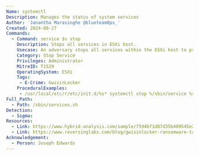 ```yaml
---
Name: systemctl
Description: Manages the status of system services
Author: 'Janantha Marasinghe @blueteam0ps_'
Created: 2024-08-27
Commands:
  - Command: service $s stop
    Description: Stops all services in ESXi host.
    Usecase: An adversary stops all services within the ESXi host to prevent any interference with ransomware encryption operations.
    Category: Stop Service
    Privileges: Administrator
    MitreID: T1529
    OperatingSystem: ESXi
    Tags:
     - E-Crime: GwisinLocker
    ProceduralExamples:
     - /usr/local/etc/r/etc/init.d/%s* systemctl stop %/sbin/service %s/bin/sh -c "for s in `service -l | grep %s`; do service $s stop;
Full_Path:
  - Path: /sbin/services.sh
Detection:
  - Sigma: 
Resources:
  - Link: https://www.hybrid-analysis.com/sample/7594bf1d87d35b489545e283ef1785bb2e04637cc1ff1aca9b666dde70528e2b/6310d9bdbde3430a5a65372f
  - Link: https://www.reversinglabs.com/blog/gwisinlocker-ransomware-targets-south-korean-industrial-and-pharmaceutical-companies
Acknowledgement:
  - Person: Joseph Edwards
---
```

